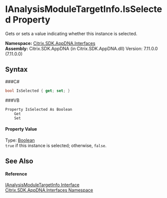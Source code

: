# IAnalysisModuleTargetInfo.IsSelected Property 
 

Gets or sets a value indicating whether this instance is selected.

**Namespace:**&nbsp;<a href="N_Citrix_SDK_AppDNA_Interfaces">Citrix.SDK.AppDNA.Interfaces</a><br />**Assembly:**&nbsp;Citrix.SDK.AppDNA (in Citrix.SDK.AppDNA.dll) Version: 7.11.0.0 (7.11.0.0)

## Syntax

###C#
```csharp
bool IsSelected { get; set; }
```

###VB
```vbnet
Property IsSelected As Boolean
	Get
	Set
```


#### Property Value
Type: <a href="http://msdn2.microsoft.com/en-us/library/a28wyd50" target="_blank">Boolean</a><br />`true` if this instance is selected; otherwise, `false`.

## See Also


#### Reference
<a href="T_Citrix_SDK_AppDNA_Interfaces_IAnalysisModuleTargetInfo">IAnalysisModuleTargetInfo Interface</a><br /><a href="N_Citrix_SDK_AppDNA_Interfaces">Citrix.SDK.AppDNA.Interfaces Namespace</a><br />